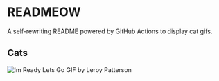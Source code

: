 # READMEOW

A self-rewriting README powered by GitHub Actions to display cat gifs.

## Cats

![Im Ready Lets Go GIF by Leroy Patterson](https://media4.giphy.com/media/CjmvTCZf2U3p09Cn0h/200.gif?cid=9acd02daq6k91jrrgxhx80y9ez2vxtmqj4y08ht9q0m0o4m9&ep=v1_gifs_search&rid=200.gif&ct=g)

